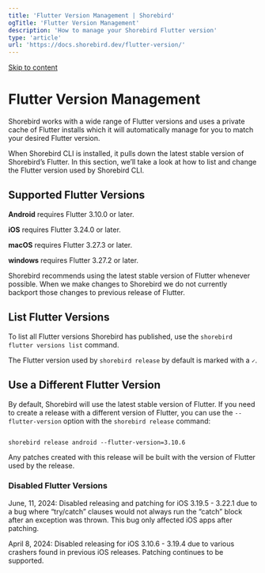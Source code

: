 ```yaml
---
title: 'Flutter Version Management | Shorebird'
ogTitle: 'Flutter Version Management'
description: 'How to manage your Shorebird Flutter version'
type: 'article'
url: 'https://docs.shorebird.dev/flutter-version/'
---
```


[Skip to content](https://docs.shorebird.dev/flutter-version/#_top)

# Flutter Version Management

Shorebird works with a wide range of Flutter versions and uses a private cache
of Flutter installs which it will automatically manage for you to match your
desired Flutter version.

When Shorebird CLI is installed, it pulls down the latest stable version of
Shorebird’s Flutter. In this section, we’ll take a look at how to list and
change the Flutter version used by Shorebird CLI.

## Supported Flutter Versions

**Android** requires Flutter 3.10.0 or later.

**iOS** requires Flutter 3.24.0 or later.

**macOS** requires Flutter 3.27.3 or later.

**windows** requires Flutter 3.27.2 or later.

Shorebird recommends using the latest stable version of Flutter whenever
possible. When we make changes to Shorebird we do not currently backport those
changes to previous release of Flutter.

## List Flutter Versions

To list all Flutter versions Shorebird has published, use the
`shorebird flutter versions list` command.

The Flutter version used by `shorebird release` by default is marked with a `✓`.

## Use a Different Flutter Version

By default, Shorebird will use the latest stable version of Flutter. If you need
to create a release with a different version of Flutter, you can use the
`--flutter-version` option with the `shorebird release` command:

```

shorebird release android --flutter-version=3.10.6
```

Any patches created with this release will be built with the version of Flutter
used by the release.

### Disabled Flutter Versions

June, 11, 2024: Disabled releasing and patching for iOS 3.19.5 - 3.22.1 due to a
bug where “try/catch” clauses would not always run the “catch” block after an
exception was thrown. This bug only affected iOS apps after patching.

April 8, 2024: Disabled releasing for iOS 3.10.6 - 3.19.4 due to various
crashers found in previous iOS releases. Patching continues to be supported.
